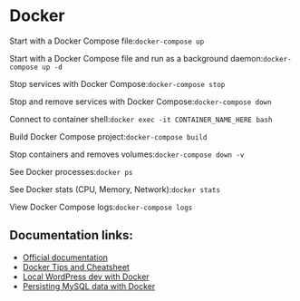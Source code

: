 # Docker

Start with a Docker Compose file:`
docker-compose up
`

Start with a Docker Compose file and run as a background daemon:`
docker-compose up -d
`

Stop services with Docker Compose:`
docker-compose stop
`

Stop and remove services with Docker Compose:`
docker-compose down
`

Connect to container shell:`
docker exec -it CONTAINER_NAME_HERE bash
`

Build Docker Compose project:`
docker-compose build
`

Stop containers and removes volumes:`
docker-compose down -v
`

See Docker processes:`
docker ps
`

See Docker stats (CPU, Memory, Network):`
docker stats
`

View Docker Compose logs:`
docker-compose logs
`

## Documentation links:

* [Official documentation](https://docs.docker.com)
* [Docker Tips and Cheatsheet](https://blog.jez.io/2015/07/12/docker-tips-and-cheatsheet/)
* [Local WordPress dev with Docker](https://medium.com/@tatemz/local-wordpress-development-with-docker-3-easy-steps-a7c375366b9)
* [Persisting MySQL data with Docker](https://stackoverflow.com/questions/39175194/docker-compose-persistent-data-mysql/39208187#39208187)


